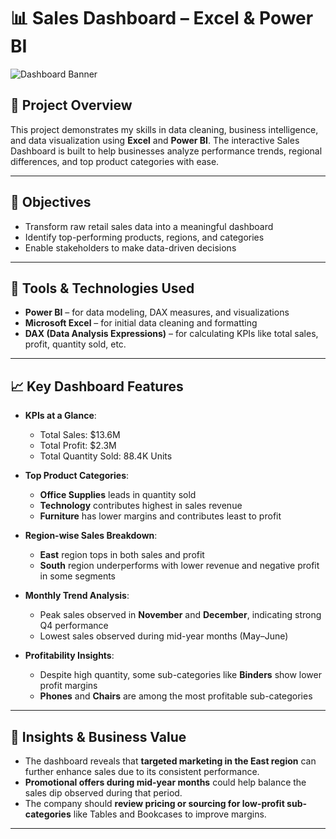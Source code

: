 # 📊 Sales Dashboard – Excel & Power BI
![Dashboard Banner](https://github.com/Ashmi-lab/Sales-Dashboard/blob/5f10e84691c23902c79bdddef57c009d1e1dd324/salesdashboard-ezgif.com-video-to-gif-converter.gif)

## 📝 Project Overview

This project demonstrates my skills in data cleaning, business intelligence, and data visualization using **Excel** and **Power BI**. The interactive Sales Dashboard is built to help businesses analyze performance trends, regional differences, and top product categories with ease.

---

## 📌 Objectives

- Transform raw retail sales data into a meaningful dashboard
- Identify top-performing products, regions, and categories
- Enable stakeholders to make data-driven decisions

---

## 🔧 Tools & Technologies Used

- **Power BI** – for data modeling, DAX measures, and visualizations  
- **Microsoft Excel** – for initial data cleaning and formatting  
- **DAX (Data Analysis Expressions)** – for calculating KPIs like total sales, profit, quantity sold, etc.

---

## 📈 Key Dashboard Features

- **KPIs at a Glance**:  
  - Total Sales: $13.6M  
  - Total Profit: $2.3M  
  - Total Quantity Sold: 88.4K Units  

- **Top Product Categories**:  
  - **Office Supplies** leads in quantity sold  
  - **Technology** contributes highest in sales revenue  
  - **Furniture** has lower margins and contributes least to profit

- **Region-wise Sales Breakdown**:  
  - **East** region tops in both sales and profit  
  - **South** region underperforms with lower revenue and negative profit in some segments

- **Monthly Trend Analysis**:  
  - Peak sales observed in **November** and **December**, indicating strong Q4 performance  
  - Lowest sales observed during mid-year months (May–June)

- **Profitability Insights**:  
  - Despite high quantity, some sub-categories like **Binders** show lower profit margins  
  - **Phones** and **Chairs** are among the most profitable sub-categories

---

## 🎯 Insights & Business Value

- The dashboard reveals that **targeted marketing in the East region** can further enhance sales due to its consistent performance.
- **Promotional offers during mid-year months** could help balance the sales dip observed during that period.
- The company should **review pricing or sourcing for low-profit sub-categories** like Tables and Bookcases to improve margins.

---
